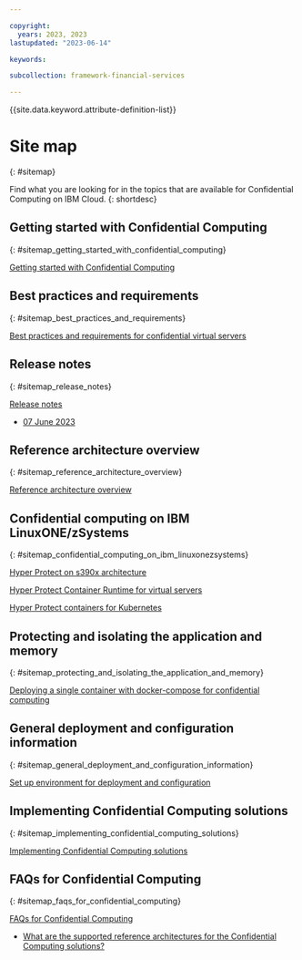 ```yaml
---

copyright:
  years: 2023, 2023
lastupdated: "2023-06-14"

keywords: 

subcollection: framework-financial-services

---
```


{{site.data.keyword.attribute-definition-list}}


# Site map
{: #sitemap}

Find what you are looking for in the topics that are available for Confidential Computing on IBM Cloud.
{: shortdesc}






## Getting started with Confidential Computing
{: #sitemap_getting_started_with_confidential_computing}


[Getting started with Confidential Computing](/docs/confidential-computing?topic=confidential-computing-about#about)


## Best practices and requirements
{: #sitemap_best_practices_and_requirements}


[Best practices and requirements for confidential virtual servers](/docs/confidential-computing?topic=confidential-computing-best-practices#best-practices)


## Release notes
{: #sitemap_release_notes}


[Release notes](/docs/confidential-computing?topic=confidential-computing-release-notes#release-notes)

* [07 June 2023](/docs/confidential-computing?topic=confidential-computing-release-notes#07-june-2021)


## Reference architecture overview
{: #sitemap_reference_architecture_overview}


[Reference architecture overview](/docs/confidential-computing?topic=confidential-computing-reference-architecture-overview#reference-architecture-overview)


## Confidential computing on IBM LinuxONE/zSystems
{: #sitemap_confidential_computing_on_ibm_linuxonezsystems}


[Hyper Protect on s390x architecture](/docs/confidential-computing?topic=confidential-computing-hyper-protect-s390x#hyper-protect-s390x)

[Hyper Protect Container Runtime for virtual servers](/docs/confidential-computing?topic=confidential-computing-hyper-protect-s390x#hyper-protect-s390x)

[Hyper Protect containers for Kubernetes](/docs/confidential-computing?topic=confidential-computing-hyper-protect-s390x#hyper-protect-s390x)


## Protecting and isolating the application and memory
{: #sitemap_protecting_and_isolating_the_application_and_memory}


[Deploying a single container with docker-compose for confidential computing](/docs/confidential-computing?topic=confidential-computing-paynow-on-hpvs#paynow-on-hpvs)


## General deployment and configuration information
{: #sitemap_general_deployment_and_configuration_information}


[Set up environment for deployment and configuration](/docs/confidential-computing?topic=confidential-computing-shared-deployment-setup-environment#shared-deployment-setup-environment)


## Implementing Confidential Computing solutions
{: #sitemap_implementing_confidential_computing_solutions}


[Implementing Confidential Computing solutions](/docs/confidential-computing?topic=confidential-computing-implement-cc#implement-cc)


## FAQs for Confidential Computing
{: #sitemap_faqs_for_confidential_computing}


[FAQs for Confidential Computing](/docs/confidential-computing?topic=confidential-computing-faqs-cc#faqs-cc)

* [What are the supported reference architectures for the Confidential Computing solutions?](/docs/confidential-computing?topic=confidential-computing-faqs-cc#reference-architectures)

